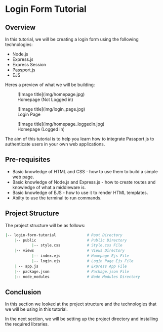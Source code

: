 # Login Form Tutorial

## Overview

In this tutorial, we will be creating a login form using the following technologies:

- Node.js
- Express.js
- Express Session
- Passport.js
- EJS

Heres a preview of what we will be building:

<figure markdown>
  ![Image title](img/homepage.jpg)
  <figcaption>Homepage (Not Logged in)</figcaption>
</figure>

<figure markdown>
  ![Image title](img/login_page.jpg)
  <figcaption>Login Page</figcaption>
</figure>

<figure markdown>
  ![Image title](img/homepage_loggedin.jpg)
  <figcaption>Homepage (Logged in)</figcaption>
</figure>
The aim of this tutorial is to help you learn how to integrate Passport.js to authenticate users in your own web applications.

## Pre-requisites

- Basic knowledge of HTML and CSS - how to use them to build a simple web page.
- Basic knowledge of Node.js and Express.js - how to create routes and knowledge of what a middleware is.
- Basic knowledge of EJS - how to use it to render HTML templates.
- Abilty to use the terminal to run commands.

## Project Structure

The project structure will be as follows:

```bash
|-- login-form-tutorial              # Root Directory
    |-- public                       # Public Directory
            |-- style.css            # Style.css File
    |-- views                        # Views Directory
            |-- index.ejs            # Homepage Ejs File
            |-- login.ejs            # Login Page Ejs File
    | -- app.js                      # Express App File
    |-- package.json                 # Package.json File
    |-- node_modules                 # Node Modules Directory
```

## Conclusion

In this section we looked at the project structure and the technologies that we will be using in this tutorial.

In the next section, we will be setting up the project directory and installing the required libraries.

